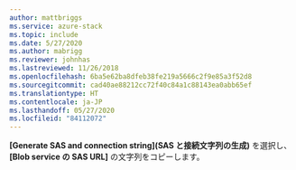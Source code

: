 ```yaml
---
author: mattbriggs
ms.service: azure-stack
ms.topic: include
ms.date: 5/27/2020
ms.author: mabrigg
ms.reviewer: johnhas
ms.lastreviewed: 11/26/2018
ms.openlocfilehash: 6ba5e62ba8dfeb38fe219a5666c2f9e85a3f52d8
ms.sourcegitcommit: cad40ae88212cc72f40c84a1c88143ea0abb65ef
ms.translationtype: HT
ms.contentlocale: ja-JP
ms.lasthandoff: 05/27/2020
ms.locfileid: "84112072"
---
```

**[Generate SAS and connection string]\(SAS と接続文字列の生成\)** を選択し、 **[Blob service の SAS URL]** の文字列をコピーします。